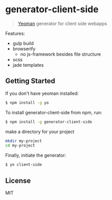 # generator-client-side

> [Yeoman](http://yeoman.io) generator for client side webapps

Features:

* gulp build
* browserify
    * no js-framework besides file structure
* scss
* jade templates


## Getting Started

If you don't have yeoman installed:

```bash
$ npm install -g yo
```

To install generator-client-side from npm, run:

```bash
$ npm install -g generator-client-side
```

make a directory for your project

```bash
mkdir my-project
cd my-project
```

Finally, initiate the generator:

```bash
$ yo client-side
```

## License

MIT

